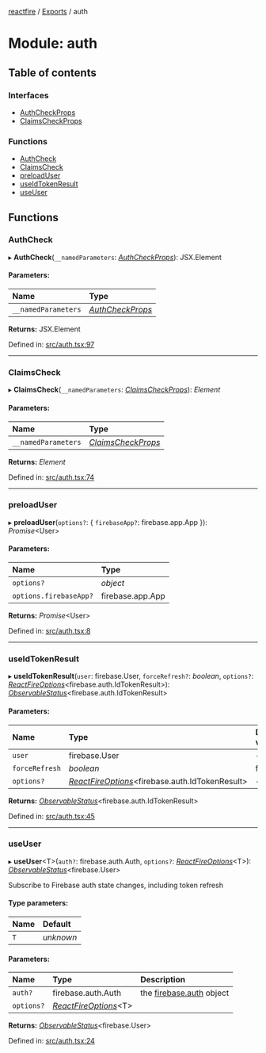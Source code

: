 [reactfire](../README.md) / [Exports](../modules.md) / auth

# Module: auth

## Table of contents

### Interfaces

- [AuthCheckProps](../interfaces/auth.authcheckprops.md)
- [ClaimsCheckProps](../interfaces/auth.claimscheckprops.md)

### Functions

- [AuthCheck](auth.md#authcheck)
- [ClaimsCheck](auth.md#claimscheck)
- [preloadUser](auth.md#preloaduser)
- [useIdTokenResult](auth.md#useidtokenresult)
- [useUser](auth.md#useuser)

## Functions

### AuthCheck

▸ **AuthCheck**(`__namedParameters`: [*AuthCheckProps*](../interfaces/auth.authcheckprops.md)): JSX.Element

#### Parameters:

Name | Type |
:------ | :------ |
`__namedParameters` | [*AuthCheckProps*](../interfaces/auth.authcheckprops.md) |

**Returns:** JSX.Element

Defined in: [src/auth.tsx:97](https://github.com/FirebaseExtended/reactfire/blob/master/src/auth.tsx#L97)

___

### ClaimsCheck

▸ **ClaimsCheck**(`__namedParameters`: [*ClaimsCheckProps*](../interfaces/auth.claimscheckprops.md)): *Element*

#### Parameters:

Name | Type |
:------ | :------ |
`__namedParameters` | [*ClaimsCheckProps*](../interfaces/auth.claimscheckprops.md) |

**Returns:** *Element*

Defined in: [src/auth.tsx:74](https://github.com/FirebaseExtended/reactfire/blob/master/src/auth.tsx#L74)

___

### preloadUser

▸ **preloadUser**(`options?`: { `firebaseApp?`: firebase.app.App  }): *Promise*<User\>

#### Parameters:

Name | Type |
:------ | :------ |
`options?` | *object* |
`options.firebaseApp?` | firebase.app.App |

**Returns:** *Promise*<User\>

Defined in: [src/auth.tsx:8](https://github.com/FirebaseExtended/reactfire/blob/master/src/auth.tsx#L8)

___

### useIdTokenResult

▸ **useIdTokenResult**(`user`: firebase.User, `forceRefresh?`: *boolean*, `options?`: [*ReactFireOptions*](../interfaces/index.reactfireoptions.md)<firebase.auth.IdTokenResult\>): [*ObservableStatus*](../interfaces/useobservable.observablestatus.md)<firebase.auth.IdTokenResult\>

#### Parameters:

Name | Type | Default value |
:------ | :------ | :------ |
`user` | firebase.User | - |
`forceRefresh` | *boolean* | false |
`options?` | [*ReactFireOptions*](../interfaces/index.reactfireoptions.md)<firebase.auth.IdTokenResult\> | - |

**Returns:** [*ObservableStatus*](../interfaces/useobservable.observablestatus.md)<firebase.auth.IdTokenResult\>

Defined in: [src/auth.tsx:45](https://github.com/FirebaseExtended/reactfire/blob/master/src/auth.tsx#L45)

___

### useUser

▸ **useUser**<T\>(`auth?`: firebase.auth.Auth, `options?`: [*ReactFireOptions*](../interfaces/index.reactfireoptions.md)<T\>): [*ObservableStatus*](../interfaces/useobservable.observablestatus.md)<firebase.User\>

Subscribe to Firebase auth state changes, including token refresh

#### Type parameters:

Name | Default |
:------ | :------ |
`T` | *unknown* |

#### Parameters:

Name | Type | Description |
:------ | :------ | :------ |
`auth?` | firebase.auth.Auth | the [firebase.auth](https://firebase.google.com/docs/reference/js/firebase.auth) object   |
`options?` | [*ReactFireOptions*](../interfaces/index.reactfireoptions.md)<T\> |     |

**Returns:** [*ObservableStatus*](../interfaces/useobservable.observablestatus.md)<firebase.User\>

Defined in: [src/auth.tsx:24](https://github.com/FirebaseExtended/reactfire/blob/master/src/auth.tsx#L24)
